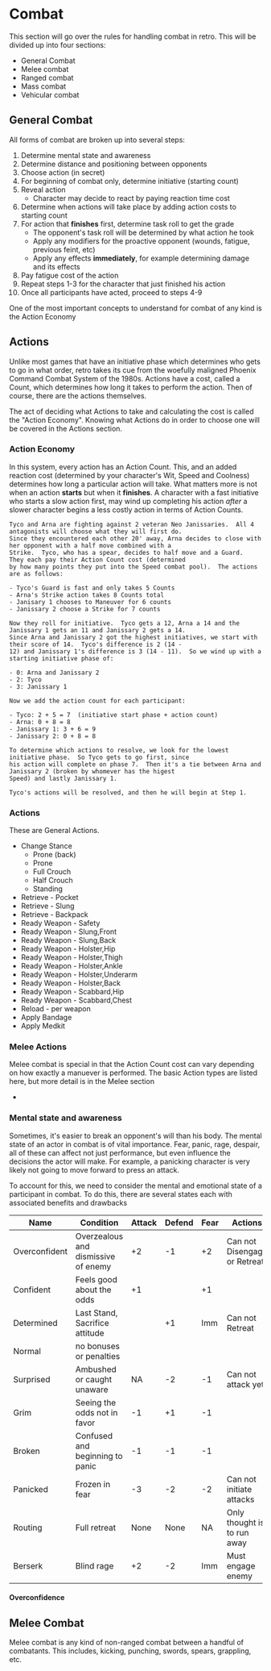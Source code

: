 # Combat

This section will go over the rules for handling combat in retro.  This will be divided up into four sections:

- General Combat
- Melee combat
- Ranged combat
- Mass combat
- Vehicular combat

## General Combat

All forms of combat are broken up into several steps:

1. Determine mental state and awareness
2. Determine distance and positioning between opponents
3. Choose action (in secret)
4. For beginning of combat only, determine initiative (starting count)
5. Reveal action
    - Character may decide to react by paying reaction time cost
5. Determine when actions will take place by adding action costs to starting count
6. For action that **finishes** first, determine task roll to get the grade
    - The opponent's task roll will be determined by what action he took
    - Apply any modifiers for the proactive opponent (wounds, fatigue, previous feint, etc)
    - Apply any effects **immediately**, for example determining damage and its effects
7. Pay fatigue cost of the action
8. Repeat steps 1-3 for the character that just finished his action
9. Once all participants have acted, proceed to steps 4-9

One of the most important concepts to understand for combat of any kind is the Action Economy

## Actions

Unlike most games that have an initiative phase which determines who gets to go in what order, retro takes its cue from
the woefully maligned Phoenix Command Combat System of the 1980s.  Actions have a cost, called a Count, which determines
how long it takes to perform the action.  Then of course, there are the actions themselves.

The act of deciding what Actions to take and calculating the cost is called the "Action Economy".  Knowing what Actions do
in order to choose one will be covered in the Actions section.

### Action Economy

In this system, every action has an Action Count.  This, and an added reaction cost (determined by your character's Wit,
Speed and Coolness) determines how long a particular action will take.  What matters more is not when an action
**starts** but when it **finishes**.  A character with a fast initiative who starts a slow action first, may wind up
completing his action _after_ a slower character begins a less costly action in terms of Action Counts.

```ignore
Tyco and Arna are fighting against 2 veteran Neo Janissaries.  All 4 antagonists will choose what they will first do.
Since they encountered each other 20' away, Arna decides to close with her opponent with a half move combined with a 
Strike.  Tyco, who has a spear, decides to half move and a Guard.  They each pay their Action Count cost (determined
by how many points they put into the Speed combat pool).  The actions are as follows:

- Tyco's Guard is fast and only takes 5 Counts
- Arna's Strike action takes 8 Counts total
- Janisary 1 chooses to Maneuver for 6 counts
- Janissary 2 choose a Strike for 7 counts 

Now they roll for initiative.  Tyco gets a 12, Arna a 14 and the Janissary 1 gets an 11 and Janissary 2 gets a 14.  
Since Arna and Janissary 2 got the highest initiatives, we start with their score of 14.  Tyco's difference is 2 (14 - 
12) and Janissary 1's difference is 3 (14 - 11).  So we wind up with a starting initiative phase of:

- 0: Arna and Janissary 2
- 2: Tyco
- 3: Janissary 1

Now we add the action count for each participant:

- Tyco: 2 + 5 = 7  (initiative start phase + action count)
- Arna: 0 + 8 = 8
- Janissary 1: 3 + 6 = 9
- Janissary 2: 0 + 8 = 8

To determine which actions to resolve, we look for the lowest initiative phase.  So Tyco gets to go first, since
his action will complete on phase 7.  Then it's a tie between Arna and Janissary 2 (broken by whomever has the higest
Speed) and lastly Janissary 1.

Tyco's actions will be resolved, and then he will begin at Step 1.
```

### Actions

These are General Actions.  

- Change Stance
    - Prone (back)
    - Prone
    - Full Crouch
    - Half Crouch
    - Standing
- Retrieve - Pocket
- Retrieve - Slung
- Retrieve - Backpack
- Ready Weapon - Safety
- Ready Weapon - Slung,Front
- Ready Weapon - Slung,Back
- Ready Weapon - Holster,Hip
- Ready Weapon - Holster,Thigh
- Ready Weapon - Holster,Ankle
- Ready Weapon - Holster,Underarm
- Ready Weapon - Holster,Back
- Ready Weapon - Scabbard,Hip
- Ready Weapon - Scabbard,Chest
- Reload - per weapon
- Apply Bandage
- Apply Medkit

### Melee Actions

Melee combat is special in that the Action Count cost can vary depending on how exactly a manuever is performed.  The basic
Action types are listed here, but more detail is in the Melee section

- 


### Mental state and awareness

Sometimes, it's easier to break an opponent's will than his body.  The mental state of an actor in combat is of vital
importance.  Fear, panic, rage, despair, all of these can affect not just performance, but even influence the decisions
the actor will make.  For example, a panicking character is very likely not going to move forward to press an attack.

To account for this, we need to consider the mental and emotional state of a participant in combat.  To do this, there
are several states each with associated benefits and drawbacks

| Name          | Condition                           | Attack | Defend | Fear | Actions
|---------------|-------------------------------------|--------|--------|------|----------------------
| Overconfident | Overzealous and dismissive of enemy | +2     | -1     | +2   | Can not Disengage or Retreat
| Confident     | Feels good about the odds           | +1     |        | +1   |
| Determined    | Last Stand, Sacrifice attitude      |        | +1     | Imm  | Can not Retreat
| Normal        | no bonuses or penalties             |        |        |      |
| Surprised     | Ambushed or caught unaware          | NA     | -2     | -1   | Can not attack yet
| Grim          | Seeing the odds not in favor        | -1     | +1     | -1   |
| Broken        | Confused and beginning to panic     | -1     | -1     | -1   |
| Panicked      | Frozen in fear                      | -3     | -2     | -2   | Can not initiate attacks
| Routing       | Full retreat                        | None   | None   | NA   | Only thought is to run away 
| Berserk       | Blind rage                          | +2     | -2     | Imm  | Must engage enemy


#### Overconfidence




## Melee Combat

Melee combat is any kind of non-ranged combat between a handful of combatants.  This includes, kicking, punching, 
swords, spears, grappling, etc.

